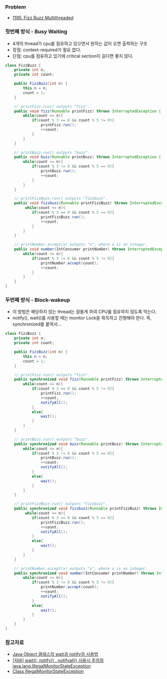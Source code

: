 ### Problem
- [1195. Fizz Buzz Multithreaded](https://leetcode.com/problems/fizz-buzz-multithreaded/)

### 첫번째 방식 - Busy Waiting
- 4개의 thread가 cpu를 점유하고 있으면서 원하는 값이 오면 출력하는 구조
- 장점: context-required가 필요 없다.
- 단점: cpu를 점유하고 있기에 critical section이 길다면 좋지 않다.


```java
class FizzBuzz {
    private int n;
    private int count;

    public FizzBuzz(int n) {
        this.n = n;
        count = 1;
    }

    // printFizz.run() outputs "fizz".
    public void fizz(Runnable printFizz) throws InterruptedException {
        while(count <= n){
            if(count % 3 == 0 && count % 5 != 0){
                printFizz.run();
                ++count;
            }    
        }
    }

    // printBuzz.run() outputs "buzz".
    public void buzz(Runnable printBuzz) throws InterruptedException {
        while(count <= n){
            if(count % 3 != 0 && count % 5 == 0){
                printBuzz.run();
                ++count;
            }    
        }
    }

    // printFizzBuzz.run() outputs "fizzbuzz".
    public void fizzbuzz(Runnable printFizzBuzz) throws InterruptedException {
         while(count <= n){
            if(count % 3 == 0 && count % 5 == 0){
                printFizzBuzz.run();
                ++count;
            }    
        }
    }

    // printNumber.accept(x) outputs "x", where x is an integer.
    public void number(IntConsumer printNumber) throws InterruptedException {
        while(count <= n){
            if(count % 3 != 0 && count % 5 != 0){
                printNumber.accept(count);
                ++count;
            }    
        }
    }
}
```

### 두번째 방식 - Block-wakeup

- 이 방법은 해당하지 않는 thread는 잠들게 하여 CPU를 점유하지 않도록 막는다.
- notify(), wait()를 사용할 때는 monitor Lock을 획득하고 진행해야 한다. 즉, synchronized를 붙여서...

```java
class FizzBuzz {
    private int n;
    private int count;

    public FizzBuzz(int n) {
        this.n = n;
        count = 1;
    }

    // printFizz.run() outputs "fizz".
    public synchronized void fizz(Runnable printFizz) throws InterruptedException {
        while(count <= n){
            if(count % 3 == 0 && count % 5 != 0){
                printFizz.run();
                ++count;
                notifyAll();
            }
            else{
                wait();
            }
        }
    }

    // printBuzz.run() outputs "buzz".
    public synchronized void buzz(Runnable printBuzz) throws InterruptedException {
        while(count <= n){
            if(count % 3 != 0 && count % 5 == 0){
                printBuzz.run();
                ++count;
                notifyAll();
            }
            else{
                wait();
            }
        }
    }

    // printFizzBuzz.run() outputs "fizzbuzz".
    public synchronized void fizzbuzz(Runnable printFizzBuzz) throws InterruptedException {
         while(count <= n){
            if(count % 3 == 0 && count % 5 == 0){
                printFizzBuzz.run();
                ++count;
                notifyAll();
            }
            else{
                wait();
            }
        }
    }

    // printNumber.accept(x) outputs "x", where x is an integer.
    public synchronized void number(IntConsumer printNumber) throws InterruptedException {
        while(count <= n){
            if(count % 3 != 0 && count % 5 != 0){
                printNumber.accept(count);
                ++count;
                notifyAll();
            }
            else{
                wait();
            }
        }
    }
}
```

### 참고자료
- [Java Object 클래스의 wait과 notify의 사용법](http://happinessoncode.com/2017/10/05/java-object-wait-and-notify/)
- [[자바] wait(), notify() , notifyall() 사용시 주의점 java.lang.IllegalMonitorStateException](https://onecellboy.tistory.com/102)
- [Class IllegalMonitorStateException](https://docs.oracle.com/javase/7/docs/api/java/lang/IllegalMonitorStateException.html)
